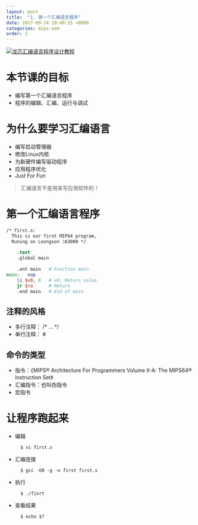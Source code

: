 ```yaml
---
layout: post
title:  "1. 第一个汇编语言程序"
date: 2017-09-24 18:49:25 +0800
categories: mips-asm
order: 1
---
```

<a href="https://www.bilibili.com/video/av14809674/"><img src="{{ site.url }}/assets/images/video-icon.png" alt="龙芯汇编语言程序设计教程" /></a>

# 本节课的目标
+ 编写第一个汇编语言程序
+ 程序的编辑、汇编、运行与调试

# 为什么要学习汇编语言
+ 编写启动管理器
+ 修改Linux内核
+ 为新硬件编写驱动程序
+ 应用程序优化
+ Just For Fun
  
> 汇编语言不是用来写应用软件的！

# 第一个汇编语言程序
```MIPS Assembly
/* first.s:
  This is our first MIP64 program,
  Runing on Loongson 3A3000 */
  
	.text
	.global main
	
	.ent main	# Function main
main:	nop
	li $v0, 8	# v0: Return value
	jr $ra		# Return
	.end main	# End of main
```
## 注释的风格
+ 多行注释： /* ... */ 
+ 单行注释： #

## 命令的类型
+ 指令：《MIPS® Architecture For Programmers Volume II-A: The MIPS64® Instruction Set》
+ 汇编指令：也叫伪指令
+ 宏指令

# 让程序跑起来
+ 编辑

		$ vi first.s

+ 汇编连接

		$ gcc -O0 -g -o first first.s

+ 执行

		$ ./fisrt
	
+ 查看结果

		$ echo $?
	

